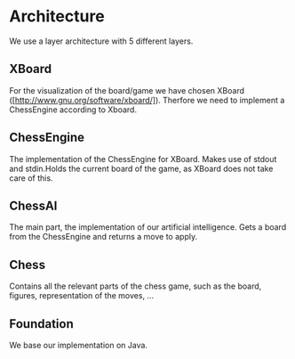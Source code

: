 # Architecture

We use a layer architecture with 5 different layers.

## XBoard
For the visualization of the board/game we have chosen XBoard ([http://www.gnu.org/software/xboard/]). Therfore we need to implement a ChessEngine according to Xboard.

## ChessEngine
The implementation of the ChessEngine for XBoard. Makes use of stdout and stdin.Holds the current board of the game, as XBoard does not take care of this.

## ChessAI
The main part, the implementation of our artificial intelligence. Gets a board from the ChessEngine and returns a move to apply. 

## Chess
Contains all the relevant parts of the chess game, such as the board, figures, representation of the moves, ...

## Foundation
We base our implementation on Java.
